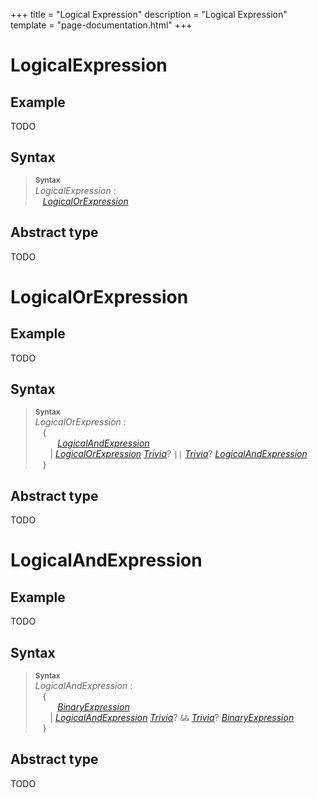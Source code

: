 +++
title = "Logical Expression"
description = "Logical Expression"
template = "page-documentation.html"
+++

# Logical&#8288;Expression

## Example

TODO

## Syntax

> **<sup>Syntax</sup>**\
> _LogicalExpression_ :\
> &nbsp;&nbsp; _[LogicalOrExpression]_

## Abstract type

TODO

# Logical&#8288;Or&#8288;Expression

## Example

TODO

## Syntax

> **<sup>Syntax</sup>**\
> _LogicalOrExpression_ :\
> &nbsp;&nbsp; {\
> &nbsp;&nbsp; &nbsp;&nbsp; &nbsp;&nbsp; _[LogicalAndExpression]_\
> &nbsp;&nbsp; &nbsp;&nbsp; | _[LogicalOrExpression]_ _[Trivia]_? `||` _[Trivia]_? _[LogicalAndExpression]_\
> &nbsp;&nbsp; }

## Abstract type

TODO

# Logical&#8288;And&#8288;Expression

## Example

TODO

## Syntax

> **<sup>Syntax</sup>**\
> _LogicalAndExpression_ :\
> &nbsp;&nbsp; {\
> &nbsp;&nbsp; &nbsp;&nbsp; &nbsp;&nbsp; _[BinaryExpression]_\
> &nbsp;&nbsp; &nbsp;&nbsp; | _[LogicalAndExpression]_ _[Trivia]_? `&&` _[Trivia]_? _[BinaryExpression]_\
> &nbsp;&nbsp; }

## Abstract type

TODO

[AssignmentExpression]: @/documentation/as2/expressions/assignment-expression.md
[ConditionalExpression]: @/documentation/as2/expressions/conditional-expression.md
[BinaryExpression]: @/documentation/as2/expressions/binary-expression.md#binary-expression
[LogicalExpression]: @/documentation/as2/expressions/logical-expression.md#logical-expression
[LogicalOrExpression]: @/documentation/as2/expressions/logical-expression.md#logical-or-expression
[LogicalAndExpression]: @/documentation/as2/expressions/logical-expression.md#logical-and-expression
[Pattern]: @/documentation/as2/expressions/pattern.md
[Trivia]: @/documentation/as2/trivia.md#trivia
[avm1-pop]: @/documentation/avm1/actions/pop.md
